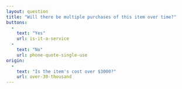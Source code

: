 ```yaml
---
layout: question
title: "Will there be multiple purchases of this item over time?"
buttons:
  -
    text: "Yes"
    url: is-it-a-service
  -
    text: "No"
    url: phone-quote-single-use
origin:
  -
    text: "Is the item's cost over $3000?"
    url: over-30-thousand
---
```


